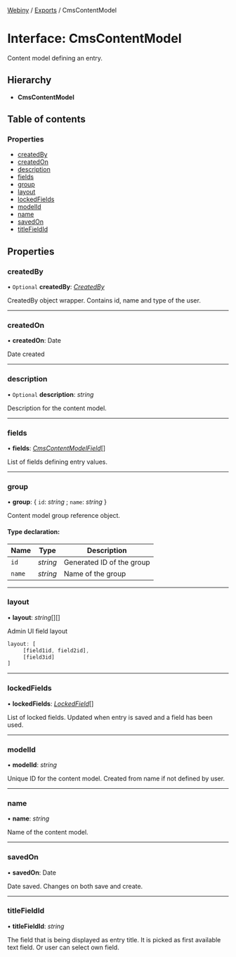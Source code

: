 [Webiny](../README.md) / [Exports](../modules.md) / CmsContentModel

# Interface: CmsContentModel

Content model defining an entry.

## Hierarchy

* **CmsContentModel**

## Table of contents

### Properties

- [createdBy](cmscontentmodel.md#createdby)
- [createdOn](cmscontentmodel.md#createdon)
- [description](cmscontentmodel.md#description)
- [fields](cmscontentmodel.md#fields)
- [group](cmscontentmodel.md#group)
- [layout](cmscontentmodel.md#layout)
- [lockedFields](cmscontentmodel.md#lockedfields)
- [modelId](cmscontentmodel.md#modelid)
- [name](cmscontentmodel.md#name)
- [savedOn](cmscontentmodel.md#savedon)
- [titleFieldId](cmscontentmodel.md#titlefieldid)

## Properties

### createdBy

• `Optional` **createdBy**: [*CreatedBy*](createdby.md)

CreatedBy object wrapper. Contains id, name and type of the user.

___

### createdOn

• **createdOn**: Date

Date created

___

### description

• `Optional` **description**: *string*

Description for the content model.

___

### fields

• **fields**: [*CmsContentModelField*](cmscontentmodelfield.md)[]

List of fields defining entry values.

___

### group

• **group**: { `id`: *string* ; `name`: *string*  }

Content model group reference object.

#### Type declaration:

Name | Type | Description |
------ | ------ | ------ |
`id` | *string* | Generated ID of the group   |
`name` | *string* | Name of the group   |

___

### layout

• **layout**: *string*[][]

Admin UI field layout

```ts
layout: [
     [field1id, field2id],
     [field3id]
]
```

___

### lockedFields

• **lockedFields**: [*LockedField*](lockedfield.md)[]

List of locked fields. Updated when entry is saved and a field has been used.

___

### modelId

• **modelId**: *string*

Unique ID for the content model. Created from name if not defined by user.

___

### name

• **name**: *string*

Name of the content model.

___

### savedOn

• **savedOn**: Date

Date saved. Changes on both save and create.

___

### titleFieldId

• **titleFieldId**: *string*

The field that is being displayed as entry title.
It is picked as first available text field. Or user can select own field.
